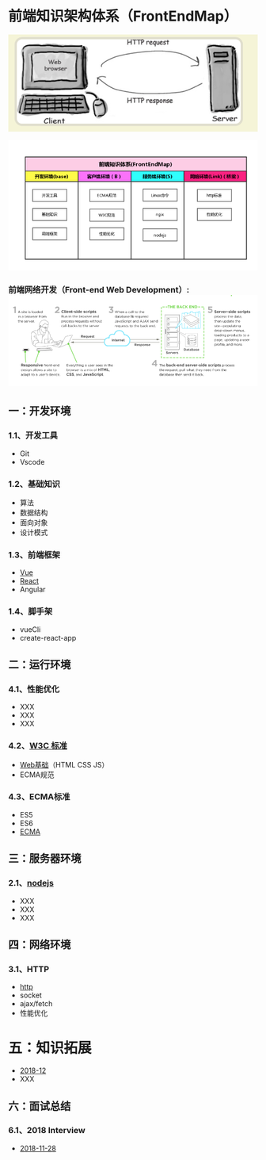 # 前端知识架构体系（FrontEndMap）

![](/assets/import222.png)

![](/assets/1.png)

### **前端网络开发（Front-end Web Development）:**![](/assets/22.png)

## 一：开发环境

### 1.1、开发工具

* Git
* Vscode

### 1.2、基础知识

* 算法
* 数据结构
* 面向对象
* 设计模式

### 1.3、前端框架

* [Vue](https://zhouxianfei.gitbooks.io/vue/content/)
* [React](https://zhouxianfei.gitbooks.io/react/content/)
* Angular

### 1.4、脚手架

* vueCli
* create-react-app

## 二：运行环境

### 4.1、性能优化

* XXX
* XXX
* XXX

### 4.2、[W3C 标准](https://zhouxianfei.gitbooks.io/w3c/content/)

* [Web基础](https://zhouxianfei.gitbooks.io/webbasic/content/)（HTML CSS JS）
* ECMA规范

### 4.3、ECMA标准

* ES5
* ES6
* [ECMA](https://zhouxianfei.gitbooks.io/ecmascript/content/)

## 三：服务器环境

### 2.1、[nodejs](https://zhouxianfei.gitbooks.io/nodejs/content/)

* XXX
* XXX
* XXX

## **四：网络环境**

### 3.1、HTTP

* [http](https://zhouxianfei.gitbooks.io/network/content/)
* socket
* ajax/fetch
* 性能优化

# 五：知识拓展

* [2018-12](https://zhouxianfei.gitbooks.io/knowledge/content/)
* XXX

## 六：面试总结

### 6.1、2018  Interview

* [2018-11-28](https://zhouxianfei.gitbooks.io/resume-front/content/)



